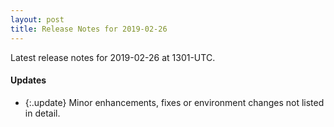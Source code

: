 ```yaml
---
layout: post
title: Release Notes for 2019-02-26
---
```


Latest release notes for 2019-02-26 at 1301-UTC.

<div class='updates' markdown='1'>

#### Updates

- {:.update} Minor enhancements, fixes or environment changes not listed in detail.

</div>



